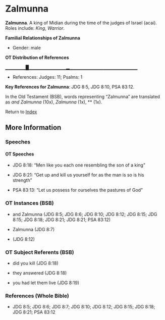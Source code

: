 # Zalmunna
**Zalmunna**. 
A king of Midian during the time of the judges of Israel (acai). 
Roles include: 
_King_, _Warrior_. 




**Familial Relationships of Zalmunna**


* Gender: male


**OT Distribution of References**

▁▁▁▁▁▁█▁▁▁▁▁▁▁▁▁▁▁▂▁▁▁▁▁▁▁▁▁▁▁▁▁▁▁▁▁▁▁▁
* References: Judges: 11; Psalms: 1



**Key References for Zalmunna**: 
JDG 8:5, JDG 8:10, PSA 83:12. 


In the Old Testament (BSB), words representing “Zalmunna” are translated as 
*and Zalmunna* (10x), *Zalmunna* (1x), ** (1x). 




Return to [Index](00-Index.md)

## More Information

### Speeches

#### OT Speeches

* JDG 8:18: “Men like you each one resembling the son of a king”

* JDG 8:21: “Get up and kill us yourself for as the man is so is his strength”

* PSA 83:13: “Let us possess for ourselves the pastures of God”

### OT Instances (BSB)

* and Zalmunna (JDG 8:5; JDG 8:6; JDG 8:10; JDG 8:12; JDG 8:15; JDG 8:15; JDG 8:18; JDG 8:21; JDG 8:21; PSA 83:12)

* Zalmunna (JDG 8:7)

*  (JDG 8:12)



### OT Subject Referents (BSB)

* did you kill (JDG 8:18)

* they answered (JDG 8:18)

* you had let them live (JDG 8:19)



### References (Whole Bible)

* JDG 8:5; JDG 8:6; JDG 8:7; JDG 8:10; JDG 8:12; JDG 8:15; JDG 8:18; JDG 8:21; PSA 83:12



